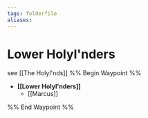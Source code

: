 ```yaml
---
tags: folderfile
aliases:
---
```


# Lower Holyl'nders
see [[The Holyl'nds]]
%% Begin Waypoint %%
- **[[Lower Holyl'nders]]**
	- [[Marcus]]

%% End Waypoint %%
